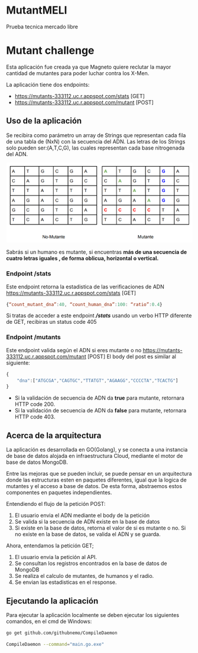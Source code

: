 # MutantMELI
Prueba tecnica mercado libre

# Mutant challenge

Esta aplicación fue creada ya que Magneto quiere reclutar la mayor cantidad de mutantes para poder luchar contra los X-Men.

La aplicación tiene dos endpoints:

- https://mutants-333112.uc.r.appspot.com/stats [GET]
- https://mutants-333112.uc.r.appspot.com/mutant [POST]

## Uso de la aplicación
Se recibira como parámetro un array de Strings que representan cada fila de una tabla de (NxN) con la secuencia del ADN. Las letras de los Strings solo pueden ser:(A,T,C,G), las cuales representan cada base nitrogenada del ADN.

![Table Image](https://github.com/viniciusfeitosa/matrix_mutante/blob/master/images/table.png)

Sabrás si un humano es mutante, si encuentras **más de una secuencia de cuatro letras
iguales , de forma oblicua, horizontal o vertical.**


### Endpoint /stats

Este endpoint retorna la estadistica de las verificaciones de ADN
https://mutants-333112.uc.r.appspot.com/stats  [GET]
```javascript
{“count_mutant_dna”:40, “count_human_dna”:100: “ratio”:0.4}
```
Si tratas de acceder a este endpoint ***/stats*** usando un verbo HTTP diferente de GET, recibiras un status code 405

### Endpoint /mutants

Este endpoint valida según el ADN si eres mutante o no
https://mutants-333112.uc.r.appspot.com/mutant [POST]
El body del post es similar al siguiente:
```javascript
{ 
	"dna":["ATGCGA","CAGTGC","TTATGT","AGAAGG","CCCCTA","TCACTG"] 
}
```

 - Si la validación de secuencia de ADN da **true** para mutante, retornara HTTP code 200. 
 - Si la validación de secuencia de ADN da **false** para mutante, retornara HTTP code 403. 

## Acerca de la arquitectura

La aplicación es desarrollada en GO(Golang), y se conecta a una instancia de base de datos alojada en infraestructura Cloud, mediante el motor de base de datos MongoDB.

Entre las mejoras que se pueden incluir, se puede pensar en un arquitectura donde las estructuras esten en paquetes diferentes, igual que la logica de mutantes y el acceso a base de datos. De esta forma, abstraemos estos componentes en paquetes independientes.

Entendiendo el flujo de la petición POST:

 1. El usuario envia el ADN mediante el body de la petición
 2. Se valida si la secuencia de ADN existe en la base de datos
 3. Si existe en la base de datos, retorna el valor de si es mutante o no. Si no existe en la base de datos, se valida el ADN y se guarda.

Ahora, entendamos la petición GET;
1. El usuario envia la petición al API.
2. Se consultan los registros encontrados en la base de datos de MongoDB
3. Se realiza el calculo de mutantes, de humanos y el radio.
4. Se envian las estadisticas en el response.

## Ejecutando la aplicación

Para ejecutar la aplicación localmente se deben ejecutar los siguientes comandos, en el cmd de Windows:
```bash
go get github.com/githubnemo/CompileDaemon
``` 

```bash
CompileDaemon --command="main.go.exe"
``` 
